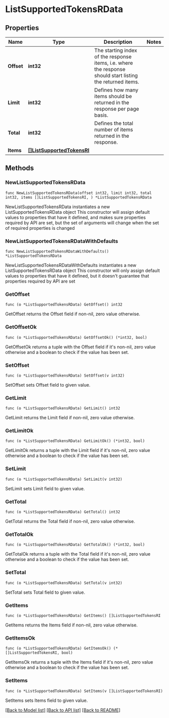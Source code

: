 # ListSupportedTokensRData

## Properties

Name | Type | Description | Notes
------------ | ------------- | ------------- | -------------
**Offset** | **int32** | The starting index of the response items, i.e. where the response should start listing the returned items. | 
**Limit** | **int32** | Defines how many items should be returned in the response per page basis. | 
**Total** | **int32** | Defines the total number of items returned in the response. | 
**Items** | [**[]ListSupportedTokensRI**](ListSupportedTokensRI.md) |  | 

## Methods

### NewListSupportedTokensRData

`func NewListSupportedTokensRData(offset int32, limit int32, total int32, items []ListSupportedTokensRI, ) *ListSupportedTokensRData`

NewListSupportedTokensRData instantiates a new ListSupportedTokensRData object
This constructor will assign default values to properties that have it defined,
and makes sure properties required by API are set, but the set of arguments
will change when the set of required properties is changed

### NewListSupportedTokensRDataWithDefaults

`func NewListSupportedTokensRDataWithDefaults() *ListSupportedTokensRData`

NewListSupportedTokensRDataWithDefaults instantiates a new ListSupportedTokensRData object
This constructor will only assign default values to properties that have it defined,
but it doesn't guarantee that properties required by API are set

### GetOffset

`func (o *ListSupportedTokensRData) GetOffset() int32`

GetOffset returns the Offset field if non-nil, zero value otherwise.

### GetOffsetOk

`func (o *ListSupportedTokensRData) GetOffsetOk() (*int32, bool)`

GetOffsetOk returns a tuple with the Offset field if it's non-nil, zero value otherwise
and a boolean to check if the value has been set.

### SetOffset

`func (o *ListSupportedTokensRData) SetOffset(v int32)`

SetOffset sets Offset field to given value.


### GetLimit

`func (o *ListSupportedTokensRData) GetLimit() int32`

GetLimit returns the Limit field if non-nil, zero value otherwise.

### GetLimitOk

`func (o *ListSupportedTokensRData) GetLimitOk() (*int32, bool)`

GetLimitOk returns a tuple with the Limit field if it's non-nil, zero value otherwise
and a boolean to check if the value has been set.

### SetLimit

`func (o *ListSupportedTokensRData) SetLimit(v int32)`

SetLimit sets Limit field to given value.


### GetTotal

`func (o *ListSupportedTokensRData) GetTotal() int32`

GetTotal returns the Total field if non-nil, zero value otherwise.

### GetTotalOk

`func (o *ListSupportedTokensRData) GetTotalOk() (*int32, bool)`

GetTotalOk returns a tuple with the Total field if it's non-nil, zero value otherwise
and a boolean to check if the value has been set.

### SetTotal

`func (o *ListSupportedTokensRData) SetTotal(v int32)`

SetTotal sets Total field to given value.


### GetItems

`func (o *ListSupportedTokensRData) GetItems() []ListSupportedTokensRI`

GetItems returns the Items field if non-nil, zero value otherwise.

### GetItemsOk

`func (o *ListSupportedTokensRData) GetItemsOk() (*[]ListSupportedTokensRI, bool)`

GetItemsOk returns a tuple with the Items field if it's non-nil, zero value otherwise
and a boolean to check if the value has been set.

### SetItems

`func (o *ListSupportedTokensRData) SetItems(v []ListSupportedTokensRI)`

SetItems sets Items field to given value.



[[Back to Model list]](../README.md#documentation-for-models) [[Back to API list]](../README.md#documentation-for-api-endpoints) [[Back to README]](../README.md)


